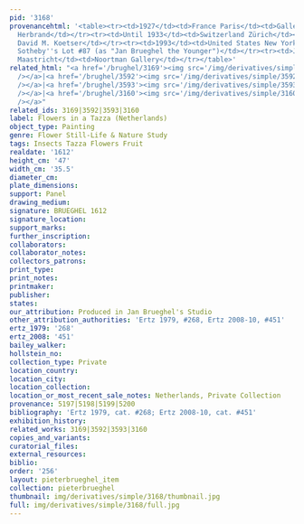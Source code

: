 ```yaml
---
pid: '3168'
provenancehtml: '<table><tr><td>1927</td><td>France Paris</td><td>Gallery of Jacques
  Herbrand</td></tr><tr><td>Until 1933</td><td>Switzerland Zürich</td><td>Gallery
  David M. Koetser</td></tr><tr><td>1993</td><td>United States New York NY</td><td>Sale
  Sotheby''s Lot #87 (as "Jan Brueghel the Younger")</td></tr><tr><td>Jan 15 1995</td><td>Netherlands
  Maastricht</td><td>Noortman Gallery</td></tr></table>'
related_html: "<a href='/brughel/3169'><img src='/img/derivatives/simple/3169/thumbnail.jpg'
  /></a>|<a href='/brughel/3592'><img src='/img/derivatives/simple/3592/thumbnail.jpg'
  /></a>|<a href='/brughel/3593'><img src='/img/derivatives/simple/3593/thumbnail.jpg'
  /></a>|<a href='/brughel/3160'><img src='/img/derivatives/simple/3160/thumbnail.jpg'
  /></a>"
related_ids: 3169|3592|3593|3160
label: Flowers in a Tazza (Netherlands)
object_type: Painting
genre: Flower Still-Life & Nature Study
tags: Insects Tazza Flowers Fruit
realdate: '1612'
height_cm: '47'
width_cm: '35.5'
diameter_cm:
plate_dimensions:
support: Panel
drawing_medium:
signature: BRUEGHEL 1612
signature_location:
support_marks:
further_inscription:
collaborators:
collaborator_notes:
collectors_patrons:
print_type:
print_notes:
printmaker:
publisher:
states:
our_attribution: Produced in Jan Brueghel's Studio
other_attribution_authorities: 'Ertz 1979, #268, Ertz 2008-10, #451'
ertz_1979: '268'
ertz_2008: '451'
bailey_walker:
hollstein_no:
collection_type: Private
location_country:
location_city:
location_collection:
location_or_most_recent_sale_notes: Netherlands, Private Collection
provenance: 5197|5198|5199|5200
bibliography: 'Ertz 1979, cat. #268; Ertz 2008-10, cat. #451'
exhibition_history:
related_works: 3169|3592|3593|3160
copies_and_variants:
curatorial_files:
external_resources:
biblio:
order: '256'
layout: pieterbrueghel_item
collection: pieterbrueghel
thumbnail: img/derivatives/simple/3168/thumbnail.jpg
full: img/derivatives/simple/3168/full.jpg
---
```

